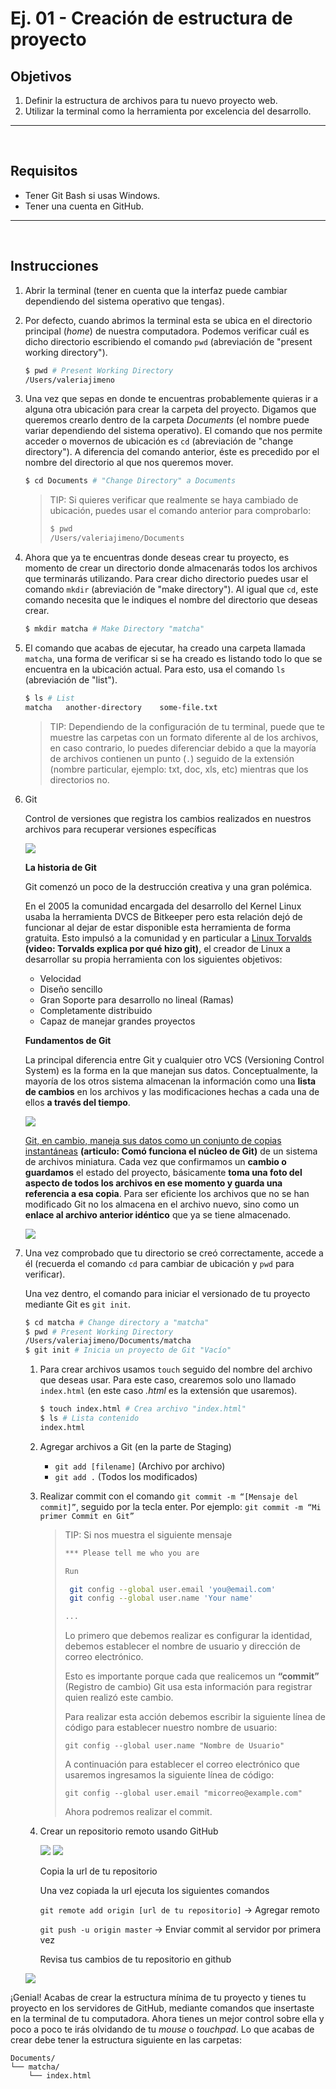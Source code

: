 # Ej. 01 - Creación de estructura de proyecto

## Objetivos
1. Definir la estructura de archivos para tu nuevo proyecto web.
2. Utilizar la terminal como la herramienta por excelencia del desarrollo.

---
<br/>

## Requisitos
- Tener Git Bash si usas Windows.
- Tener una cuenta en GitHub.

---
<br/>

## Instrucciones

1. Abrir la terminal (tener en cuenta que la interfaz puede cambiar dependiendo
   del sistema operativo que tengas).

2. Por defecto, cuando abrimos la terminal esta se ubica en el directorio
   principal (_home_) de nuestra computadora. Podemos verificar cuál es dicho
   directorio escribiendo el comando `pwd` (abreviación de "present working directory").

   ```bash
   $ pwd # Present Working Directory
   /Users/valeriajimeno
   ```

3. Una vez que sepas en donde te encuentras probablemente quieras ir a alguna
   otra ubicación para crear la carpeta del proyecto. Digamos que queremos
   crearlo dentro de la carpeta _Documents_ (el nombre puede variar dependiendo
   del sistema operativo). El comando que nos permite acceder o movernos de
   ubicación es `cd` (abreviación de "change directory"). A diferencia del comando anterior, éste es precedido por
   el nombre del directorio al que nos queremos mover.

   ```bash
   $ cd Documents # "Change Directory" a Documents
   ```

   > TIP: Si quieres verificar que realmente se haya cambiado de ubicación,
   > puedes usar el comando anterior para comprobarlo:
   >
   > ```bash
   > $ pwd
   > /Users/valeriajimeno/Documents
   > ```

4. Ahora que ya te encuentras donde deseas crear tu proyecto, es momento de
   crear un directorio donde almacenarás todos los archivos que terminarás
   utilizando. Para crear dicho directorio puedes usar el comando `mkdir` (abreviación de "make directory"). Al
   igual que `cd`, este comando necesita que le indiques el nombre del
   directorio que deseas crear.

   ```bash
   $ mkdir matcha # Make Directory "matcha"
   ```

5. El comando que acabas de ejecutar, ha creado una carpeta llamada `matcha`,
   una forma de verificar si se ha creado es listando todo lo que se encuentra
   en la ubicación actual. Para esto, usa el comando `ls` (abreviación de "list").

   ```bash
   $ ls # List
   matcha   another-directory    some-file.txt
   ```

   > TIP: Dependiendo de la configuración de tu terminal, puede que te muestre
   > las carpetas con un formato diferente al de los archivos, en caso contrario,
   > lo puedes diferenciar debido a que la mayoría de archivos contienen un
   > punto (`.`) seguido de la extensión (nombre particular, ejemplo: txt, doc,
   > xls, etc) mientras que los directorios no.

6. Git

   Control de versiones que registra los cambios realizados en nuestros archivos para recuperar
   versiones específicas


   ![](./assets/git.png)

   **La historia de Git**

   Git comenzó un poco de la destrucción creativa y una gran polémica.

   En el 2005 la comunidad encargada del desarrollo del Kernel Linux usaba la herramienta DVCS de Bitkeeper pero esta relación dejó de funcionar al dejar de estar disponible esta herramienta de forma gratuita. Esto impulsó a la comunidad y en particular a <a href="https://www.youtube.com/watch?v=iNFtX2ctExM" target="_blank">Linux Torvalds</a> **(video: Torvalds explica por qué hizo git)**, el creador de Linux a desarrollar su propia herramienta con los siguientes objetivos:

   - Velocidad
   - Diseño sencillo
   - Gran Soporte para desarrollo no lineal (Ramas)
   - Completamente distribuido
   - Capaz de manejar grandes proyectos

   **Fundamentos de Git**

   La principal diferencia entre Git y cualquier otro VCS (Versioning Control System) es la forma en la que manejan sus datos. Conceptualmente, la mayoría de los otros sistema almacenan la información como una **lista de cambios** en los archivos y las modificaciones hechas a cada una de ellos **a través del tiempo**.

   ![](./assets/git1.png)


   <a href="http://raulavila.com/2017/01/como-funciona-git-1/">Git, en cambio, maneja sus datos como un conjunto de copias instantáneas</a> **(articulo: Comó funciona el núcleo de Git)** de un sistema de archivos miniatura. Cada vez que confirmamos un **cambio o guardamos** el estado del proyecto, básicamente **toma una foto del aspecto de todos los archivos en ese momento y guarda una referencia a esa copia**. Para ser eficiente los archivos que no se han modificado Git no los almacena en el archivo nuevo, sino como un **enlace al archivo anterior idéntico** que ya se tiene almacenado.


   ![](./assets/git2.png)

7. Una vez comprobado que tu directorio se creó correctamente, accede a él
   (recuerda el comando `cd` para cambiar de ubicación y `pwd` para verificar).

   Una vez dentro, el comando para iniciar el versionado de tu proyecto mediante Git es `git init`.

   ```bash
   $ cd matcha # Change directory a "matcha"
   $ pwd # Present Working Directory
   /Users/valeriajimeno/Documents/matcha
   $ git init # Inicia un proyecto de Git "Vacío"
   ```

   1. Para crear archivos usamos `touch` seguido del nombre
   del archivo que deseas usar. Para este caso, crearemos solo uno llamado
   `index.html` (en este caso _.html_ es la extensión que usaremos).

      ```bash
      $ touch index.html # Crea archivo "index.html"
      $ ls # Lista contenido
      index.html
      ```

   2. Agregar archivos a Git (en la parte de Staging)

      - `git add [filename]` (Archivo por archivo)
      - `git add .` (Todos los modificados)

   3. Realizar commit con el comando `git commit -m “[Mensaje del commit]”`, seguido por la tecla enter. Por ejemplo: `git commit -m “Mi primer Commit en Git”`

      > TIP: Si nos muestra el siguiente mensaje
      > ```bash
      > *** Please tell me who you are
      >
      > Run
      >
      >  git config --global user.email 'you@email.com'
      >  git config --global user.name 'Your name'
      >
      > ...
      >```
      > Lo primero que debemos realizar es configurar la identidad, debemos establecer el nombre de usuario y dirección de correo electrónico.
      >
      > Esto es importante porque cada que realicemos un **“commit”** (Registro de cambio) Git usa esta información para registrar quien realizó este cambio.
      >
      > Para realizar esta acción debemos escribir la siguiente línea de código para establecer nuestro nombre de usuario:
      >
      > `git config --global user.name "Nombre de Usuario"`
      >
      > A continuación para establecer el correo electrónico que usaremos ingresamos la siguiente línea de código:
      >
      > `git config --global user.email "micorreo@example.com"`
      >
      > Ahora podremos realizar el commit.

   4. Crear un repositorio remoto usando GitHub

      ![](./assets/git3.png)
      ![](./assets/git4.png)

      Copia la url de tu repositorio

      Una vez copiada la url ejecuta los siguientes comandos

      `git remote add origin [url de tu repositorio]` -> Agregar remoto

      `git push -u origin master` -> Enviar commit al servidor por primera vez

      Revisa tus cambios de tu repositorio en github

     ![](./assets/git5.png)

¡Genial! Acabas de crear la estructura mínima de tu proyecto y tienes tu proyecto en
los servidores de GitHub, mediante comandos que insertaste en la terminal de tu computadora. Ahora tienes un mejor control sobre
ella y poco a poco te irás olvidando de tu _mouse_ o _touchpad_. Lo que acabas de crear debe
tener la estructura siguiente en las carpetas:

```text
Documents/
└── matcha/
    └── index.html
```

<br/>
